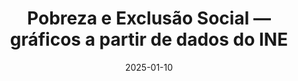 ---
layout: default
title: Pobreza e Exclusão Social — gráficos a partir de dados do INE
date: 2025-01-10
page: /assets/ine/pobreza_exclusao_social.html
link: true
---